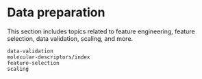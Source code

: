 # Data preparation

This section includes topics related to feature engineering, feature selection, data validation, scaling, and more.

```{toctree}
data-validation
molecular-descriptors/index
feature-selection
scaling
```